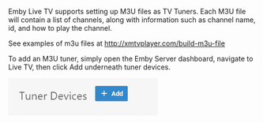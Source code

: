 Emby Live TV supports setting up M3U files as TV Tuners. Each M3U file will contain a list of channels, along with information such as channel name, id, and how to play the channel.

See examples of m3u files at http://xmtvplayer.com/build-m3u-file

To add an M3U tuner, simply open the Emby Server dashboard, navigate to Live TV, then click Add underneath tuner devices.

![](images/server/livetvtuneradd.png)
